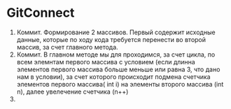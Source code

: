 # GitConnect
1. Коммит. Формирование 2 массивов. Первый содержит исходные данные, которые по ходу кода требуется перенести во второй массив, за счет главного метода.
2. Коммит. В главном методе мы для проходимся, за счет цикла, по всем элемнтам первого массива с условием (если длинна элементов первого массива больше меньше или равна 3, что дано нам в условии), за счет которого происходит подмена счетчика элементов первого массива( int i) на элементы второго массива (int n), далее увелечение счетчика (n++)
3.